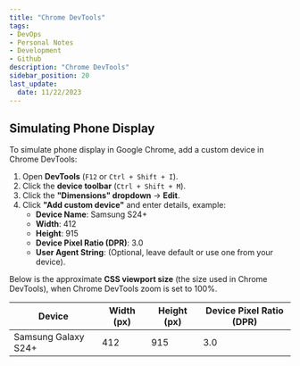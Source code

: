 ```yaml
---
title: "Chrome DevTools"
tags: 
- DevOps
- Personal Notes
- Development
- Github
description: "Chrome DevTools"
sidebar_position: 20
last_update:
  date: 11/22/2023
---
```


## Simulating Phone Display

To simulate phone display in Google Chrome, add a custom device in Chrome DevTools:  

1. Open **DevTools** (`F12` or `Ctrl + Shift + I`).  
2. Click the **device toolbar** (`Ctrl + Shift + M`).  
3. Click the **"Dimensions" dropdown** → **Edit**.  
4. Click **"Add custom device"** and enter details, example:
   - **Device Name**: Samsung S24+  
   - **Width**: 412  
   - **Height**: 915  
   - **Device Pixel Ratio (DPR)**: 3.0  
   - **User Agent String**: (Optional, leave default or use one from your device).  

Below is the approximate **CSS viewport size** (the size used in Chrome DevTools), when Chrome DevTools zoom is set to 100%.

| **Device**             | **Width (px)** | **Height (px)** | **Device Pixel Ratio (DPR)** |  
|------------------------|---------------|---------------|----------------------|  
| Samsung Galaxy S24+    | 412           | 915           | 3.0                  |  
